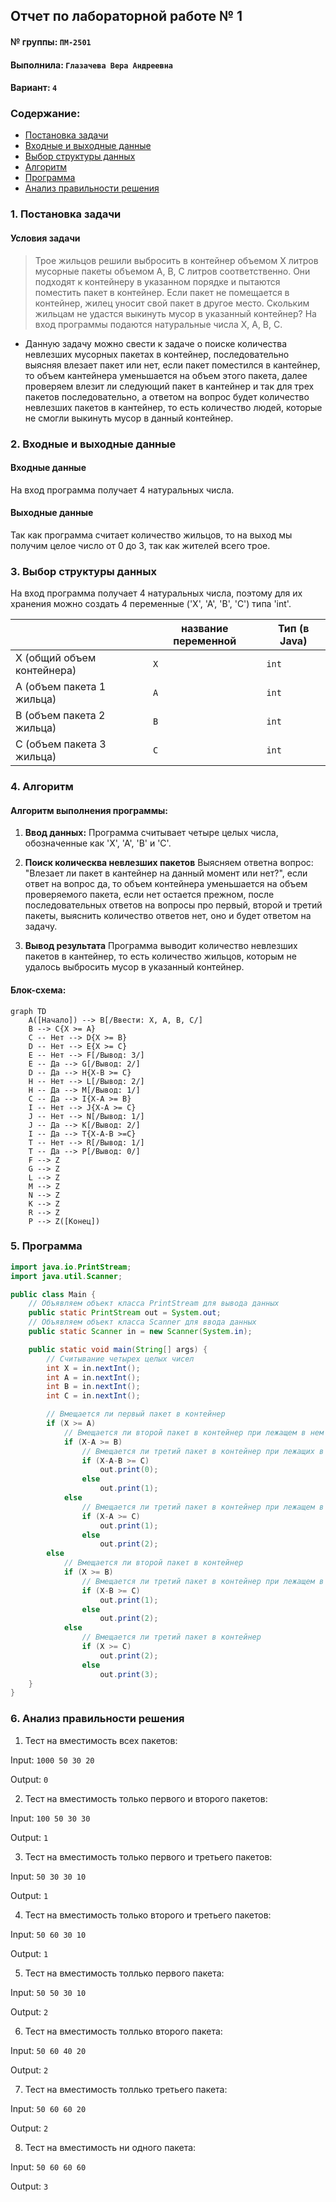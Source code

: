 ## Отчет по лабораторной работе № 1

#### № группы: `ПМ-2501`

#### Выполнила: `Глазачева Вера Андреевна`

#### Вариант: `4`

### Cодержание:

- [Постановка задачи](#1-постановка-задачи)
- [Входные и выходные данные](#2-входные-и-выходные-данные)
- [Выбор структуры данных](#3-выбор-структуры-данных)
- [Алгоритм](#4-алгоритм)
- [Программа](#5-программа)
- [Анализ правильности решения](#6-анализ-правильности-решения)

### 1. Постановка задачи

#### Условия задачи

> Трое жильцов решили выбросить в контейнер объемом Х литров мусорные пакеты объемом А, В, С литров соответственно. Они подходят к контейнеру в указанном порядке и пытаются поместить пакет в контейнер. Если пакет не помещается в контейнер, жилец уносит свой пакет в другое место. Скольким жильцам не удастся выкинуть мусор в указанный контейнер? На вход программы подаются натуральные числа Х, А, В, С.

- Данную задачу можно свести к задаче о поиске количества невлезших мусорных пакетах в контейнер, последовательно выясняя влезает пакет или нет, если пакет поместился в кантейнер, то объем кантейнера уменьшается на объем этого пакета, далее проверяем влезит ли следующий пакет в кантейнер и так для трех пакетов последовательно, а ответом на вопрос будет количество невлезших пакетов в кантейнер, то есть количество людей, которые не смогли выкинуть мусор в данный контейнер.

### 2. Входные и выходные данные

#### Входные данные
На вход программа получает 4 натуральных числа.

#### Выходные данные
Так как программа считает количество жильцов, то на выход мы получим целое число от 0 до 3, так как жителей всего трое.

### 3. Выбор структуры данных

На вход программа получает 4 натуральных числа, поэтому для их хранения можно создать 4 переменные ('X', 'A', 'B', 'C') типа 'int'.

|                           | название переменной | Тип (в Java) | 
|---------------------------|---------------------|--------------|
| X (общий объем контейнера)|         `X`         |    `int`     |
| A (объем пакета 1 жильца) |         `A`         |    `int`     | 
| B (объем пакета 2 жильца) |         `B`         |    `int`     |
| C (объем пакета 3 жильца) |         `C`         |    `int`     | 

### 4. Алгоритм

#### Алгоритм выполнения программы:

1. **Ввод данных:**
   Программа считывает четыре целых числа, обозначенные как 'X', 'A', 'B' и 'C'.
   
3. **Поиск колическва невлезших пакетов**
   Выясняем ответна вопрос: "Влезает ли пакет в кантейнер на данный момент или нет?", если ответ на вопрос да, то объем контейнера уменьшается на объем проверяемого пакета, если нет остается прежном, после последовательных ответов на вопросы про первый, второй и третий пакеты, выяснить количество ответов нет, оно и будет ответом на задачу.
   
4. **Вывод результата**
   Программа выводит количество невлезших пакетов в кантейнер, то есть количество жильцов, которым не удалось выбросить мусор в указанный контейнер.
   
#### Блок-схема:

```mermaid
graph TD
    A([Начало]) --> B[/Ввести: X, A, B, C/]
    B --> C{X >= A}
    C -- Нет --> D{X >= B}
    D -- Нет --> E{X >= C}
    E -- Нет --> F[/Вывод: 3/]
    E -- Да --> G[/Вывод: 2/]
    D -- Да --> H{X-B >= C}
    H -- Нет --> L[/Вывод: 2/]
    H -- Да --> M[/Вывод: 1/]
    C -- Да --> I{X-A >= B}
    I -- Нет --> J{X-A >= C}
    J -- Нет --> N[/Вывод: 1/]
    J -- Да --> K[/Вывод: 2/]
    I -- Да --> T{X-A-B >=C}
    T -- Нет --> R[/Вывод: 1/]
    T -- Да --> P[/Вывод: 0/]
    F --> Z
    G --> Z
    L --> Z
    M --> Z
    N --> Z
    K --> Z
    R --> Z
    P --> Z([Конец])

```

### 5. Программа

```java
import java.io.PrintStream;
import java.util.Scanner;

public class Main {
    // Объявляем объект класса PrintStream для вывода данных
    public static PrintStream out = System.out;
    // Объявляем объект класса Scanner для ввода данных
    public static Scanner in = new Scanner(System.in);

    public static void main(String[] args) {
        // Считывание четырех целых чисел
        int X = in.nextInt();
        int A = in.nextInt();
        int B = in.nextInt();
        int C = in.nextInt();

        // Вмещается ли первый пакет в контейнер
        if (X >= A)
            // Вмещается ли второй пакет в контейнер при лежащем в нем первом пакете
            if (X-A >= B)
                // Вмещается ли третий пакет в контейнер при лежащих в нем первом и втором пакетах
                if (X-A-B >= C)
                    out.print(0);
                else
                    out.print(1);
            else
                // Вмещается ли третий пакет в контейнер при лежащем в нем первом пакете
                if (X-A >= C)
                    out.print(1);
                else
                    out.print(2);
        else
            // Вмещается ли второй пакет в контейнер
            if (X >= B)
                // Вмещается ли третий пакет в контейнер при лежащем в нем втором пакете
                if (X-B >= C)
                    out.print(1);
                else
                    out.print(2);
            else
                // Вмещается ли третий пакет в контейнер
                if (X >= C)
                    out.print(2);
                else
                    out.print(3);
    }
}
```

### 6. Анализ правильности решения

1. Тест на вместимость всех пакетов:

 Input:
    ```
    1000
    50
    30
    20
    ```

 Output:
    ```
    0
    ```

2. Тест на вместимость только первого и второго пакетов:

 Input:
    ```
    100
    50
    30
    30
    ```

 Output:
    ```
    1
    ```

3. Тест на вместимость только первого и третьего пакетов:

 Input:
    ```
    50
    30
    30
    10
    ```

 Output:
    ```
    1
    ```

 4. Тест на вместимость только второго и третьего пакетов:

 Input:
    ```
    50
    60
    30
    10
    ```

 Output:
    ```
    1
    ```

5. Тест на вместимость толлько первого пакета:

 Input:
    ```
    50
    50
    30
    10
    ```

 Output:
    ```
    2
    ```

 6. Тест на вместимость толлько второго пакета:

 Input:
    ```
    50
    60
    40
    20
    ```

 Output:
    ```
    2
    ```

7. Тест на вместимость толлько третьего пакета:

 Input:
    ```
    50
    60
    60
    20
    ```

 Output:
    ```
    2
    ```

8. Тест на вместимость ни одного пакета:

 Input:
    ```
    50
    60
    60
    60
    ```

 Output:
    ```
    3
    ```   
